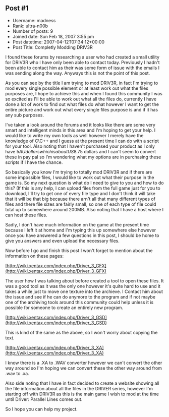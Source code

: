 ## Post #1
- Username: madness
- Rank: ultra-n00b
- Number of posts: 9
- Joined date: Sun Feb 18, 2007 3:55 pm
- Post datetime: 2007-04-12T07:34:12+00:00
- Post Title: Completly Modding DRIV3R

I found these forums by researching a user who had created a small utility for DRIV3R who I have only been able to contact today. Previously I hadn't been able to contact him as their was some form of issue with the emails I was sending along the way. Anyways this is not the point of this post.

As you can see by the title I am trying to mod DRIV3R, in fact I'm trying to mod every single possible element or at least work out what the files purposes are, I hope to achieve this and when I found this community I was so excited as I'll be able to work out what all the files do, currently I have done a lot of work to find out what files do what however I want to get the entire picture and work out what every single files purpose is and if it has any sub purposes.

I've taken a look around the forums and it looks like there are some very smart and intelligent minds in this area and I'm hoping to get your help. I would like to write my own tools as well however I merely have the knowledge of C\C++ and I guess at the present time I can do with a script for your tool. Also noting that I haven't purchased your product as I only have $5 AU dollars which is about US$8.75 dollars and I can't seem to convert these in pay pal so I'm wondering what my options are in purchasing these scripts if I have the chance.

So basically you know I'm trying to totally mod DRIV3R and if there are some impossible files, I would like to work out what their purpose in the game is. So my next question is what do I need to give to you and how to do this? (If this is any help, I can upload files from the full game just for you to download, I'll try to get one of every file type and I don't think it will take that it will be that big because there arn't all that many different types of files and there file sizes are fairly small, so one of each type of file could total up to somewhere around 200MB. Also noting that I have a host where I can host these files.

Sadly, I don't have much information on the game at the present time because I left it at home and I'm typing this up somewhere else however once you have answered a few questions in this post, I should be home to give you answers and even upload the necessary files.

Now before I go and finish this post I won't forget to mention about the information on these pages:

[http://wiki.xentax.com/index.php/Driver_3_GFX](http://wiki.xentax.com/index.php/Driver_3_GFX)

The user how I was talking about before created a tool to open these files. It was a good tool as it was the only one however it's quite hard to use and it takes a while just to move one texture into the archieve. I Contact him about the issue and see if he can do anymore to the program and if not maybe one of the archiving tools around this community could help unless it is possible for someone to create an entirely new program.

[http://wiki.xentax.com/index.php/Driver_3_GSD](http://wiki.xentax.com/index.php/Driver_3_GSD)

This is kind of the same as the above, so I won't worry about copying the text.

[http://wiki.xentax.com/index.php/Driver_3_XA](http://wiki.xentax.com/index.php/Driver_3_XA)

I know there is a .XA to .WAV converter however we can't convert the other way around so I'm hoping we can convert these the other way around from .wav to .xa.

Also side noting that I have in fact decided to create a website showing all the file information about all the files in the DRIVER series, however I'm starting off with DRIV3R as this is the main game I wish to mod at the time until Driver: Parallel Lines comes out.

So I hope you can help my project.
